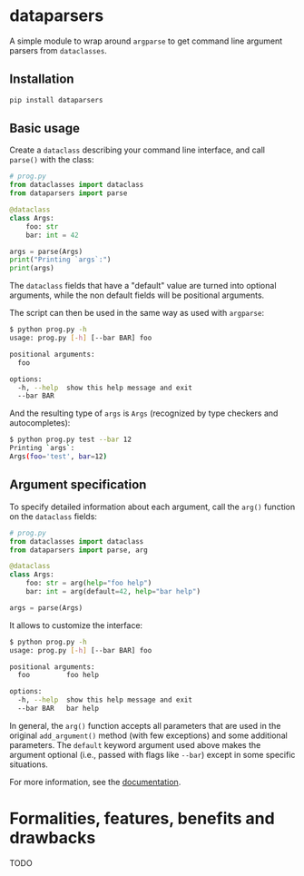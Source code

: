 # dataparsers

A simple module to wrap around `argparse` to get command line argument parsers from `dataclasses`.

## Installation

```bash
pip install dataparsers
```
## Basic usage

Create a `dataclass` describing your command line interface, and call `parse()` with the class:

```python
# prog.py
from dataclasses import dataclass
from dataparsers import parse

@dataclass
class Args:
    foo: str
    bar: int = 42

args = parse(Args)
print("Printing `args`:")
print(args)
```

The `dataclass` fields that have a "default" value are turned into optional arguments, while the non default fields will
be positional arguments.

The script can then be used in the same way as used with `argparse`:

```sh
$ python prog.py -h
usage: prog.py [-h] [--bar BAR] foo

positional arguments:
  foo

options:
  -h, --help  show this help message and exit
  --bar BAR
```

And the resulting type of `args` is `Args` (recognized by type checkers and autocompletes):

```sh
$ python prog.py test --bar 12
Printing `args`:
Args(foo='test', bar=12)
```

## Argument specification

To specify detailed information about each argument, call the `arg()` function on the `dataclass` fields:

```python
# prog.py
from dataclasses import dataclass
from dataparsers import parse, arg

@dataclass
class Args:
    foo: str = arg(help="foo help")
    bar: int = arg(default=42, help="bar help")

args = parse(Args)
```

It allows to customize the interface:

```sh
$ python prog.py -h
usage: prog.py [-h] [--bar BAR] foo

positional arguments:
  foo         foo help

options:
  -h, --help  show this help message and exit
  --bar BAR   bar help
```

In general, the `arg()` function accepts all parameters that are used in the original `add_argument()` method (with few
exceptions) and some additional parameters. The `default` keyword argument used above makes the argument optional
(i.e., passed with flags like `--bar`) except in some specific situations.

For more information, see the [documentation](https://dataparsers.readthedocs.io/en/latest/index.html).

# Formalities, features, benefits and drawbacks

TODO
